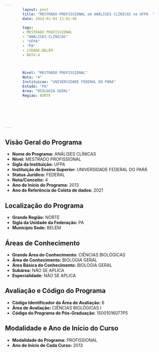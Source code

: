 ```yaml
---
        layout: post
        title: "MESTRADO PROFISSIONAL em ANÁLISES CLÍNICAS na UFPA  "
        date: 2024-01-04 13:01:48
     
        tags:
        - MESTRADO PROFISSIONAL
        - "ANÁLISES-CLÍNICAS"
        - "UFPA"
        - "PA"
        - CIDADE:BELÉM
        - NOTA:4
        
       

        Nivel: "MESTRADO PROFISSIONAL"
        Nota: "4"
        Instituicao: "UNIVERSIDADE FEDERAL DO PARÁ"
        Estado: "PA"
        Area: "BIOLOGIA GERAL"
        Regiao: NORTE
        
        
        
        
        
        
---
```

## Visão Geral do Programa
- **Nome do Programa:** ANÁLISES CLÍNICAS
- **Nível:** MESTRADO PROFISSIONAL
- **Sigla da Instituição:** UFPA
- **Instituição de Ensino Superior:** UNIVERSIDADE FEDERAL DO PARÁ
- **Status Jurídico:** FEDERAL
- **Nota/Conceito:** 4
- **Ano de Início do Programa:** 2013
- **Ano de Referência do Coleta de dados:** 2021

## Localização do Programa
- **Grande Região:** NORTE
- **Sigla da Unidade da Federação:** PA
- **Município Sede:** BELÉM

## Áreas de Conhecimento
- **Grande Área do Conhecimento:** CIÊNCIAS BIOLÓGICAS
- **Área de Conhecimento:** BIOLOGIA GERAL
- **Área Básica do Conhecimento:** BIOLOGIA GERAL
- **Subárea:** NÃO SE APLICA
- **Especialidade:** NÃO SE APLICA

## Avaliação e Código do Programa
- **Código Identificador da Área de Avaliação:** 6
- **Área de Avaliação:** CIÊNCIAS BIOLÓGICAS I
- **Código do Programa de Pós-Graduação:** 15001016077P5


## Modalidade e Ano de Início do Curso
- **Modalidade do Programa:** PROFISSIONAL
- **Ano de Início de Cada Curso:** 2013
